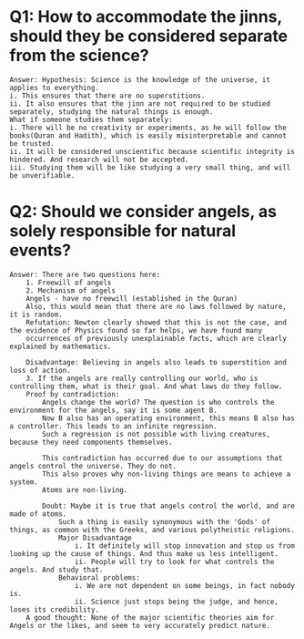 # Q1: How to accommodate the jinns, should they be considered separate from the science?
    Answer: Hypothesis: Science is the knowledge of the universe, it applies to everything.
    i. This ensures that there are no superstitions.
    ii. It also ensures that the jinn are not required to be studied separately, studying the natural things is enough.
    What if someone studies them separately:
    i. There will be no creativity or experiments, as he will follow the books(Quran and Hadith), which is easily misinterpretable and cannot be trusted.
    ii. It will be considered unscientific because scientific integrity is hindered. And research will not be accepted.
    iii. Studying them will be like studying a very small thing, and will be unverifiable.
# Q2: Should we consider angels, as solely responsible for natural events?
    Answer: There are two questions here:
        1. Freewill of angels
        2. Mechanism of angels
        Angels - have no freewill (established in the Quran)
        Also, this would mean that there are no laws followed by nature, it is random.
        Refutation: Newton clearly showed that this is not the case, and the evidence of Physics found so far helps, we have found many
        occurrences of previously unexplainable facts, which are clearly explained by mathematics.

        Disadvantage: Believing in angels also leads to superstition and loss of action.
        3. If the angels are really controlling our world, who is controlling them, what is their goal. And what laws do they follow.
        Proof by contradiction:
            Angels change the world? The question is who controls the environment for the angels, say it is some agent B.
            Now B also has an operating environment, this means B also has a controller. This leads to an infinite regression.
            Such a regression is not possible with living creatures, because they need components themselves.

            This contradiction has occurred due to our assumptions that angels control the universe. They do not.
            This also proves why non-living things are means to achieve a system.
            Atoms are non-living.

            Doubt: Maybe it is true that angels control the world, and are made of atoms.
                Such a thing is easily synonymous with the 'Gods' of things, as common with the Greeks, and various polytheistic religions.
                Major Disadvantage
                    i. It definitely will stop innovation and stop us from looking up the cause of things. And thus make us less intelligent.
                    ii. People will try to look for what controls the angels. And study that.
                Behavioral problems:
                    i. We are not dependent on some beings, in fact nobody is.
                    ii. Science just stops being the judge, and hence, loses its credibility.
        A good thought: None of the major scientific theories aim for Angels or the likes, and seem to very accurately predict nature.
